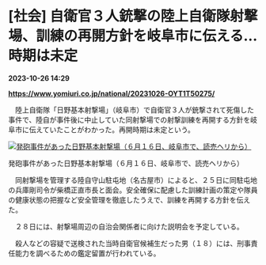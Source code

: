 # [社会] 自衛官３人銃撃の陸上自衛隊射撃場、訓練の再開方針を岐阜市に伝える…時期は未定

**2023-10-26 14:29**

**https://www.yomiuri.co.jp/national/20231026-OYT1T50275/**

　陸上自衛隊「日野基本射撃場」（岐阜市）で自衛官３人が銃撃されて死傷した事件で、陸自が事件後に中止していた同射撃場での射撃訓練を再開する方針を岐阜市に伝えていたことがわかった。再開時期は未定という。

[![発砲事件があった日野基本射撃場（６月１６日、岐阜市で、読売ヘリから）](https://www.yomiuri.co.jp/media/2023/10/20231026-OYT1I50192-1.jpg)](https://www.yomiuri.co.jp/pluralphoto/20231026-OYT1I50192/)

発砲事件があった日野基本射撃場（６月１６日、岐阜市で、読売ヘリから）

　同射撃場を管理する陸自守山駐屯地（名古屋市）によると、２５日に同駐屯地の兵庫剛司令が柴橋正直市長と面会。安全確保に配慮した訓練計画の策定や隊員の健康状態の把握など安全管理を徹底したうえで、訓練を再開する方針を伝えた。

　２８日には、射撃場周辺の自治会関係者に向けた説明会を予定している。

　殺人などの容疑で送検された当時自衛官候補生だった男（１８）には、刑事責任能力を調べるための鑑定留置が行われている。